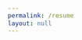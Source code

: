 ```yaml
---
permalink: /resume
layout: null
---
```


<!DOCTYPE html>
<html lang="en">
<head>
	<meta charset="utf-8">
	<title>Joey Day › Résumé</title>
	<link rel="stylesheet" href="https://use.typekit.net/uwt8qbu.css">
	<meta name="viewport" content="width=device-width, initial-scale=1">
	<style>
		/******* STYLE *******/
		
		html {
			width: 100%;
			height: 100%;
		}
		
		body {
			font-family: ff-tisa-web-pro, -apple-system, system-ui, BlinkMacSystemFont, "Segoe UI", "Segoe UI Emoji", "Segoe UI Symbol", "Apple Color Emoji", Roboto, Helvetica, Arial, sans-serif;
			font-variant-numeric: oldstyle-nums;
			font-variant-ligatures: common-ligatures;
			font-kerning: normal;
			font-size: 11pt;
			min-height: 100%;
			display: grid;
			grid-template-rows: auto 1fr auto;
			grid-template-columns: 100%;
			-webkit-text-size-adjust: none;
		}
				
		h1 {
			font-family: ff-tisa-sans-web-pro, -apple-system, system-ui, BlinkMacSystemFont, "Segoe UI", "Segoe UI Emoji", "Segoe UI Symbol", "Apple Color Emoji", Roboto, Helvetica, Arial, sans-serif;
			font-size: 30pt;
			font-weight: 400;
			text-align: center;
			margin-top: 0.5in;
			margin-bottom: 0;
		}
		
		h2 {
			font-family: ff-tisa-sans-web-pro, -apple-system, system-ui, BlinkMacSystemFont, "Segoe UI", "Segoe UI Emoji", "Segoe UI Symbol", "Apple Color Emoji", Roboto, Helvetica, Arial, sans-serif;
			font-size: 13pt;
			font-weight: 300;
			border-bottom: 0.5pt solid #000;
			margin: 6pt 0.05in 6pt;
		}

		h2::after {
			content: " ›";
		}
		
		h3 {
			font-size: 11pt;
			line-height: 1.5em;
			margin-top: 6pt;
			margin-bottom: 0;
		}
		
		section {
			margin: 6pt 0.15in 0;
			padding: 0;
		}
		
		section header {
			margin-top: 0;
			margin-bottom: 0;
			padding: 0;
		}
		
		p {
			line-height: 1.5em;
			margin-top: 0;
			margin-bottom: 6pt;
		}
		
		ul {
			padding-left: 30px;
			margin-top: 0;
			margin-bottom: 6pt;
		}
		
		li {
			line-height: 1.5em;
			margin-top: 0;
			margin-bottom: 0;
		}
		
		abbr, .lead {
			font-variant-caps: all-small-caps;
		}
		
		.contact-info {
			font-family: ff-tisa-sans-web-pro, -apple-system, system-ui, BlinkMacSystemFont, "Segoe UI", "Segoe UI Emoji", "Segoe UI Symbol", "Apple Color Emoji", Roboto, Helvetica, Arial, sans-serif;
			font-weight: 300;
			text-align: center;
			max-width: 4in;
		}
		
		header .contact-info {
			margin: 0 0.25in 6pt;
		}
		
		footer .contact-info {
			margin: 0.5in 0.25in 0.5in;
		}
		
		.organization {
			font-style: italic;
			margin-top: 0;
			margin-bottom: 0;
		}
		
		.date-range {
			margin-top: 0;
			margin-bottom: 0;
		}
		
		.job-description {
			font-weight: 300;
		}
		
		a {
			text-decoration: none;
			color: inherit;
		}
	
		a:hover {
			text-decoration: underline;
			color: inherit;
		}
		
		/******* LAYOUT *******/
		
		@media print, screen and (min-width: 6.25in) {
			body {
				width: 6in;
				margin: 0 auto;
			}
			
			h2 {
				margin-left: 0;
				margin-right: 0;
			}
			
			h1 {
				margin 1in auto 0;
			}
				
			h3 {
				display: inline;
				width: auto;
			}
		
			h3::after {
				content: ", ";
				font-weight: 400;
			}
			
			header .contact-info {
				margin-left: auto;
				margin-right: auto;
			}
			
			footer .contact-info {
				margin: 1in auto 1in;
			}
		
			section {
				margin-left: 0.25in;
				margin-right: 0.25in;
			}
			
			section header {
				display: grid;
				grid-template-columns: auto 1fr auto;
				width: 100%;
			}
			
			section header h3,
			section header p {
				margin: 0;
			}
				
			.organization {
				display: inline;
				width: auto;
			}
		
			.date-range {
				display: inline;
				width: auto;
			}
		}
		
		@media print {
			h1, h2, h3, .organization, .date-range {
				break-after: avoid-page;
			}
		
			ul {
				break-before: avoid-page;
			}
		}
	</style>
</head>
<body>
	<header>
		<h1>Joey Day</h1>
		<p class="contact-info">117 Wayfield Dr&nbsp;· Draper, <abbr>UT</abbr> 84020&nbsp;· (801)&nbsp;808&#8209;5639&nbsp;· <a href="mailto:joeyday@hey.com">joeyday@hey.com</a>&nbsp;· <a href="https://glideguide.blog">glideguide.blog</a></p>
	</header>
	
	<main>
		<h2>Abstract</h2>

		<section class="abstract">
			<p>Lorem ipsum dolor sit amet, consectetur adipiscing elit. Nullam vel erat nec augue maximus pharetra ut at urna. Etiam vitae ipsum in metus ultricies mattis. Mauris et est orci. Vivamus eget velit pretium, feugiat ligula eget, facilisis justo. Maecenas eu sem quis massa malesuada bibendum vitae id felis. Fusce mauris massa, mollis non nulla id, accumsan tincidunt sapien. Donec eget turpis diam. Sed tempus neque rutrum, efficitur sem non, sagittis nisl.</p>
		</section>

		<h2>Skills</h2>

		<section class="skills">
			<ul>
				<li>Pro-code custom ServiceNow application development</li>
				<li>JavaScript (<abbr>ES12+</abbr>), <abbr>JSON</abbr>, <abbr>XML</abbr>, <abbr>HTML</abbr>, <abbr>CSS</abbr>, regular expressions</li>
				<li>ServiceNow <abbr>API</abbr>s: GlideRecord, GlideAggregate, GlideQuery, GlideAjax, GlideSchedule, GlideDuration, GlideDateTime, GlideSystem, etc.</li>
				<li>Integrations with <abbr>REST</abbr>, Graph<abbr>QL</abbr>, Table <abbr>API</abbr>, Scripted <abbr>REST</abbr> <abbr>API</abbr>s</li>
				<li>Business Rules, <abbr>UI</abbr> Policies, Script Includes, Inbound Actions</li>
				<li>Flow Designer, Process Automation Designer, Legacy Workflow</li>
				<li>Service Portal: Angular<abbr>JS</abbr>, Bootstrap, <abbr>SASS</abbr>, custom widgets and pages</li>
				<li>Legacy Content Management: Jelly, <abbr>UI</abbr> Macros, <abbr>UI</abbr> Pages</li>
				<li>Coaching, mentoring, and training engineers at all skill levels</li>
				<li>Agile Scrum, experience in Scrum Master and Product Owner roles</li>
			</ul>
		</section>

		<h2>Professional experience</h2>
		
		<section class="job">
			<header>
				<h3>Senior ServiceNow Engineer</h3>
				<p class="organization">Academy Mortgage</p>
				<p class="date-range">Aug 2022 – Present</p>
			</header>
			<ul class="job-description">
				<li>Re-designed pricing exception approvals app to align with updated process. New rules engine accommodates wide variety of use cases.</li>
				<li>Engineered app to streamline decision-making on marketing materials ensuring regulatory and brand compliance. Includes feature to generate flattened reports from normalized tables for easier auditing.</li>
				<li>Implemented Service Operations Workspace, Employee Center, and Risk Management.</li>
			</ul>
		</section>

		<section class="job">
			<header>
				<h3>Lead Tech Services Engineer</h3>
				<p class="organization">Progressive Leasing</p>
				<p class="date-range">Nov 2019 – Aug 2022</p>
			</header>
			<ul class="job-description">
				<li>Collaborated on development of custom Service Portal intranet to replace SharePoint. Implemented <abbr>HTML</abbr> and <abbr>CSS</abbr> based on design mockups.</li>
				<li>Designed app for provisioning, de-provisioning, and managing channel membership of users in Slack messaging service.</li>
				<li>Implemented <abbr>HR</abbr> Service Delivery and Virtual Agent. Maintained and supported Discovery, Service Mapping, and Event Management.</li>
			</ul>
		</section>
	
		<section class="job">
			<header>
				<h3>Senior Software Engineer</h3>
				<p class="organization">Academy Mortgage</p>
				<p class="date-range">Mar 2015 – Nov 2019</p>
			</header>
			<ul class="job-description">
				<li>Developed Stip Pro application with custom Service Portal interface for managing investor stipulations on secondary market loan portfolios. Significantly boosted Post Closing department efficiency, enabling a 50% staff reduction.</li>
				<li>Developed pricing exception approvals app (including bi-directional integration with loan origination system) for mitigation of revenue loss.</li>
			</ul>
		</section>
	
		<section class="job">
			<header>
				<h3>ServiceNow Administrator</h3>
				<p class="organization">Western Governors Univ.</p>
				<p class="date-range">May 2012 – Mar 2015</p>
			</header>
			<ul class="job-description">
				<li>Collaborated with Salesforce administration team on bi-directional integration with Salesforce <abbr>CRM</abbr>.</li>
				<li>Implemented <abbr>IT</abbr> Service Management.</li>
			</ul>
		</section>

		<h2>Education</h2>

		<section class="education">
			<header>
				<h3>B.S. in Information Technology</h3>
				<p class="organization">Western Governors Univ.</p>
			</header>
		</section>
	
		<h2>Certifications</h2>

		<section class="certification">
			<header>
				<h3>Certified Application Developer</h3>
				<p class="organization">ServiceNow</p>
			</header>
		</section>
	
		<section class="education">
			<header>
				<h3>Certified System Administrator</h3>
				<p class="organization">ServiceNow</p>
			</header>
		</section>
	
		<section class="education">
			<header>
				<h3>ITIL Foundation</h3>
				<p class="organization"><abbr>APM</abbr> Group (PeopleCert)</p>
			</header>
		</section>
	</main>
	
	<footer>
		<p class="contact-info">Joey Day&nbsp;· (801)&nbsp;808-5639&nbsp;· <a href="mailto:joeyday@hey.com">joeyday@hey.com</a></p>
	</footer>
</body>
</html>

